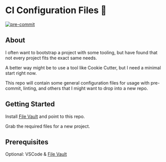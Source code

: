 # CI Configuration Files 👋

[![pre-commit](https://img.shields.io/badge/pre--commit-enabled-brightgreen?logo=pre-commit&logoColor=white)](https://github.com/sheldonhull/ci-configuration-files)

## About

I often want to bootstrap a project with some tooling, but have found that not every project fits the exact same needs.

A better way might be to use a tool like Cookie Cutter, but I need a minimal start right now.

This repo will contain some general configuration files for usage with pre-commit, linting, and others that I might want to drop into a new repo.

## Getting Started

Install [File Vault](https://github.com/zaguiini/vscode-file-vault) and point to this repo.

Grab the required files for a new project.

## Prerequisites

Optional: VSCode & [File Vault](https://github.com/zaguiini/vscode-file-vault)

